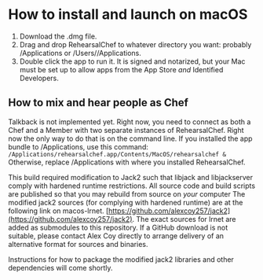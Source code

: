 # How to install and launch on macOS
1. Download the .dmg file.
2. Drag and drop RehearsalChef to whatever directory you want: probably /Applications or /Users/<your username>/Applications.
3. Double click the app to run it. It is signed and notarized, but your Mac must be set up to allow apps from the App Store *and* Identified Developers.

## How to mix and hear people as Chef
Talkback is not implemented yet. Right now, you need to connect as both a Chef and a Member with two separate instances of RehearsalChef. Right now the only way to do that is on the command line. If you installed the app bundle to /Applications, use this command:
```/Applications/rehearsalchef.app/Contents/MacOS/rehearsalchef &```
Otherwise, replace /Applications with where you installed RehearsalChef.

This build required modification to Jack2 such that libjack and libjackserver comply with hardened runtime restrictions. All source code and build scripts are published so that you may rebuild from source on *your* computer
The modified jack2 sources (for complying with hardened runtime) are at the following link on macos-lrnet. [https://github.com/alexcoy257/jack2](https://github.com/alexcoy257/jack2). The exact sources for lrnet are added as submodules to this repository.
If a GitHub download is not suitable, please contact Alex Coy directly to arrange delivery of an alternative format for sources and binaries.

Instructions for how to package the modified jack2 libraries and other dependencies will come shortly.
